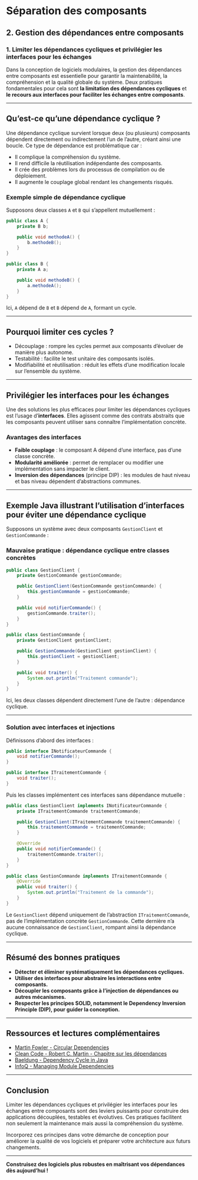 # Séparation des composants

## 2. Gestion des dépendances entre composants

### 1. Limiter les dépendances cycliques et privilégier les interfaces pour les échanges

Dans la conception de logiciels modulaires, la gestion des dépendances entre composants est essentielle pour garantir la maintenabilité, la compréhension et la qualité globale du système. Deux pratiques fondamentales pour cela sont **la limitation des dépendances cycliques** et **le recours aux interfaces pour faciliter les échanges entre composants**.

---

## Qu’est-ce qu’une dépendance cyclique ?

Une dépendance cyclique survient lorsque deux (ou plusieurs) composants dépendent directement ou indirectement l’un de l’autre, créant ainsi une boucle. Ce type de dépendance est problématique car :

- Il complique la compréhension du système.
- Il rend difficile la réutilisation indépendante des composants.
- Il crée des problèmes lors du processus de compilation ou de déploiement.
- Il augmente le couplage global rendant les changements risqués.

### Exemple simple de dépendance cyclique

Supposons deux classes `A` et `B` qui s’appellent mutuellement :

```java
public class A {
    private B b;

    public void methodeA() {
        b.methodeB();
    }
}

public class B {
    private A a;

    public void methodeB() {
        a.methodeA();
    }
}
```

Ici, `A` dépend de `B` et `B` dépend de `A`, formant un cycle.

---

## Pourquoi limiter ces cycles ?

- Découplage : rompre les cycles permet aux composants d’évoluer de manière plus autonome.
- Testabilité : facilite le test unitaire des composants isolés.
- Modifiabilité et réutilisation : réduit les effets d’une modification locale sur l’ensemble du système.

---

## Privilégier les interfaces pour les échanges

Une des solutions les plus efficaces pour limiter les dépendances cycliques est l’usage d’**interfaces**. Elles agissent comme des contrats abstraits que les composants peuvent utiliser sans connaître l’implémentation concrète.

### Avantages des interfaces

- **Faible couplage** : le composant A dépend d’une interface, pas d’une classe concrète.
- **Modularité améliorée** : permet de remplacer ou modifier une implémentation sans impacter le client.
- **Inversion des dépendances** (principe DIP) : les modules de haut niveau et bas niveau dépendent d’abstractions communes.

---

## Exemple Java illustrant l’utilisation d’interfaces pour éviter une dépendance cyclique

Supposons un système avec deux composants `GestionClient` et `GestionCommande` :

### Mauvaise pratique : dépendance cyclique entre classes concrètes

```java
public class GestionClient {
    private GestionCommande gestionCommande;

    public GestionClient(GestionCommande gestionCommande) {
        this.gestionCommande = gestionCommande;
    }

    public void notifierCommande() {
        gestionCommande.traiter();
    }
}

public class GestionCommande {
    private GestionClient gestionClient;

    public GestionCommande(GestionClient gestionClient) {
        this.gestionClient = gestionClient;
    }

    public void traiter() {
        System.out.println("Traitement commande");
    }
}
```

Ici, les deux classes dépendent directement l’une de l’autre : dépendance cyclique.

---

### Solution avec interfaces et injections

Définissons d’abord des interfaces :

```java
public interface INotificateurCommande {
    void notifierCommande();
}

public interface ITraitementCommande {
    void traiter();
}
```

Puis les classes implémentent ces interfaces sans dépendance mutuelle :

```java
public class GestionClient implements INotificateurCommande {
    private ITraitementCommande traitementCommande;

    public GestionClient(ITraitementCommande traitementCommande) {
        this.traitementCommande = traitementCommande;
    }

    @Override
    public void notifierCommande() {
        traitementCommande.traiter();
    }
}

public class GestionCommande implements ITraitementCommande {
    @Override
    public void traiter() {
        System.out.println("Traitement de la commande");
    }
}
```

Le `GestionClient` dépend uniquement de l’abstraction `ITraitementCommande`, pas de l’implémentation concrète `GestionCommande`. Cette dernière n’a aucune connaissance de `GestionClient`, rompant ainsi la dépendance cyclique.

---

## Résumé des bonnes pratiques

- **Détecter et éliminer systématiquement les dépendances cycliques.**
- **Utiliser des interfaces pour abstraire les interactions entre composants.**
- **Découpler les composants grâce à l’injection de dépendances ou autres mécanismes.**
- **Respecter les principes SOLID, notamment le Dependency Inversion Principle (DIP), pour guider la conception.**

---

## Ressources et lectures complémentaires

- [Martin Fowler - Circular Dependencies](https://martinfowler.com/bliki/CircularDependency.html)  
- [Clean Code - Robert C. Martin - Chapitre sur les dépendances](https://www.oreilly.com/library/view/clean-code/9780136083238/)  
- [Baeldung - Dependency Cycle in Java](https://www.baeldung.com/circular-dependencies)  
- [InfoQ - Managing Module Dependencies](https://www.infoq.com/articles/managing-module-dependencies/)

---

## Conclusion

Limiter les dépendances cycliques et privilégier les interfaces pour les échanges entre composants sont des leviers puissants pour construire des applications découplées, testables et évolutives. Ces pratiques facilitent non seulement la maintenance mais aussi la compréhension du système.

Incorporez ces principes dans votre démarche de conception pour améliorer la qualité de vos logiciels et préparer votre architecture aux futurs changements.

---

**Construisez des logiciels plus robustes en maîtrisant vos dépendances dès aujourd’hui !**